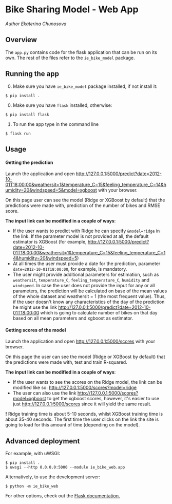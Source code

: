 # Bike Sharing Model - Web App
*Author Ekaterina Chunosova*

## Overview

The `app.py` contains code for the flask application that can be run on its own. The rest of the files refer to the `ie_bike_model` package.

## Running the app

0. Make sure you have  `ie_bike_model` package installed, if not install it:  

```
$ pip install .
```

0. Make sure you have `flask` installed, otherwise:

```
$ pip install flask
```
1. To run the app type in the command line

```
$ flask run
```

## Usage

#### Getting the prediction
Launch the application and open http://127.0.0.1:5000/predict?date=2012-10-01T18:00:00&weathersit=1&temperature_C=15&feeling_temperature_C=14&humidity=20&windspeed=5&model=xgboost with your browser.

On this page user can see the model (Ridge or XGBoost by default) that the predictions were made with, prediction of the number of bikes and RMSE score.

**The input link can be modified in a couple of ways**:
- If the user wants to predict with Ridge he can specify `&model=ridge` in the link. If the parameter model is not provided at all, the default estimator is XGBoost (for example, http://127.0.0.1:5000/predict?date=2012-10-01T18:00:00&weathersit=1&temperature_C=15&feeling_temperature_C=14&humidity=20&windspeed=5)
- At all times the user must provide a date for the prediction, parameter `date=2012-10-01T18:00:00`, for example, is mandatory.
- The user might provide additional parameters for estimation, such as `weathersit`, `temperature_C`, `feeling_temperature_C`, `humidity` and `windspeed`. In case the user does not provide the input for any or all parameters, the prediction will be calculated on base of the mean values of the whole dataset and weathersit = 1 (the most frequent value). Thus, if the user doesn't know any characteristics of the day of the prediction he might use the link http://127.0.0.1:5000/predict?date=2012-10-01T18:00:00 which is going to calculate number of bikes on that day based on all mean parameters and xgboost as estimator.

#### Getting scores of the model
Launch the application and open http://127.0.0.1:5000/scores with your browser.

On this page the user can see the model (Ridge or XGBoost by default) that the predictions were made with, test and train R-squared.

**The input link can be modified in a couple of ways**:
- If the user wants to see the scores on the Ridge model, the link can be modified like so: http://127.0.0.1:5000/scores?model=ridge
- The user can also use the link http://127.0.0.1:5000/scores?model=xgboost to get the xgboost scores, however, it's easier to use just http://127.0.0.1:5000/scores since it will yield the same result.

**!** Ridge training time is about 5-10 seconds, whilst XGBoost training time is about 35-40 seconds. The first time the user clicks on the link the site is going to load for this amount of time (depending on the model).

## Advanced deployment

For example, with uWSGI:
```
$ pip install .
$ uwsgi --http 0.0.0.0:5000 --module ie_bike_web.app
```

Alternatively, to use the development server:
```
$ python -m ie_bike_web
```
For other options, check out the [Flask documentation.](https://flask.palletsprojects.com/en/1.1.x/deploying/)
